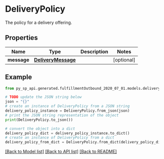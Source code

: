 # DeliveryPolicy

The policy for a delivery offering.

## Properties

Name | Type | Description | Notes
------------ | ------------- | ------------- | -------------
**message** | [**DeliveryMessage**](DeliveryMessage.md) |  | [optional] 

## Example

```python
from py_sp_api.generated.fulfillmentOutbound_2020_07_01.models.delivery_policy import DeliveryPolicy

# TODO update the JSON string below
json = "{}"
# create an instance of DeliveryPolicy from a JSON string
delivery_policy_instance = DeliveryPolicy.from_json(json)
# print the JSON string representation of the object
print(DeliveryPolicy.to_json())

# convert the object into a dict
delivery_policy_dict = delivery_policy_instance.to_dict()
# create an instance of DeliveryPolicy from a dict
delivery_policy_from_dict = DeliveryPolicy.from_dict(delivery_policy_dict)
```
[[Back to Model list]](../README.md#documentation-for-models) [[Back to API list]](../README.md#documentation-for-api-endpoints) [[Back to README]](../README.md)


